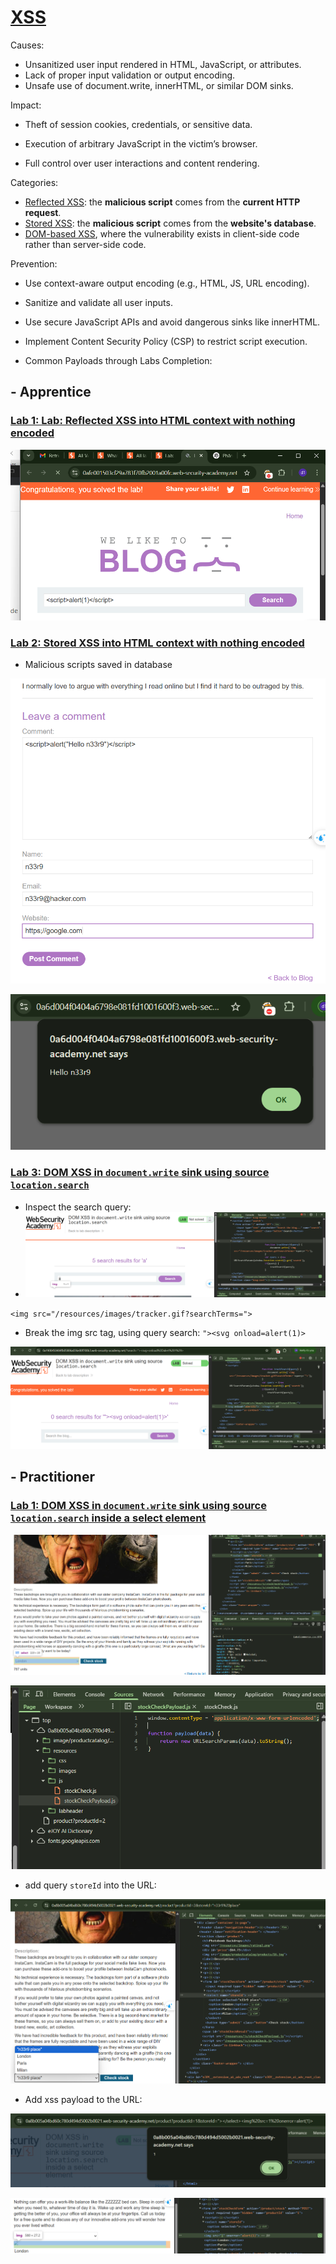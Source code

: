 # [XSS](https://portswigger.net/web-security/cross-site-scripting)

Causes: 

- Unsanitized user input rendered in HTML, JavaScript, or attributes.
- Lack of proper input validation or output encoding.
- Unsafe use of document.write, innerHTML, or similar DOM sinks.

Impact: 

- Theft of session cookies, credentials, or sensitive data.

- Execution of arbitrary JavaScript in the victim’s browser.

- Full control over user interactions and content rendering.

Categories: 

- [Reflected XSS](https://portswigger.net/web-security/cross-site-scripting#reflected-cross-site-scripting): the **malicious script** comes from the **current HTTP request**.
- [Stored XSS](https://portswigger.net/web-security/cross-site-scripting#stored-cross-site-scripting): the **malicious script** comes from the **website's database**.
- [DOM-based XSS](https://portswigger.net/web-security/cross-site-scripting#dom-based-cross-site-scripting), where the vulnerability exists in client-side code rather than server-side code.

Prevention:  

- Use context-aware output encoding (e.g., HTML, JS, URL encoding).

- Sanitize and validate all user inputs.

- Use secure JavaScript APIs and avoid dangerous sinks like innerHTML.

- Implement Content Security Policy (CSP) to restrict script execution.

- Common Payloads through Labs Completion:

## - Apprentice

### [Lab 1: Lab: Reflected XSS into HTML context with nothing encoded](https://portswigger.net/web-security/cross-site-scripting/reflected/lab-html-context-nothing-encoded)

![image-20250522212411441](./image/image-20250522212411441.png)

### [Lab 2: Stored XSS into HTML context with nothing encoded](https://portswigger.net/web-security/cross-site-scripting/stored/lab-html-context-nothing-encoded)

- Malicious scripts saved in database

![image-20250523152242337](./image/image-20250523152242337.png)

![image-20250523152511060](./image/image-20250523152511060.png)

### [Lab 3: DOM XSS in `document.write` sink using source `location.search`](https://portswigger.net/web-security/cross-site-scripting/dom-based/lab-document-write-sink)

- Inspect the search query:
- ![image-20250523165323032](./image/image-20250523165323032.png)

`<img src="/resources/images/tracker.gif?searchTerms=">`

- Break the img src tag, using query search: `"><svg onload=alert(1)>`

![image-20250523172924769](./image/image-20250523172924769.png)



## - Practitioner

### [Lab 1: DOM XSS in `document.write` sink using source `location.search` inside a select element](https://portswigger.net/web-security/cross-site-scripting/dom-based/lab-document-write-sink-inside-select-element)



![image-20250524002349658](./image/image-20250524002349658.png)

![image-20250524002537932](./image/image-20250524002537932.png)

- add query `storeId` into the URL:

![image-20250524002815357](./image/image-20250524002815357.png)

- Add xss payload to the URL:

![image-20250524003148677](./image/image-20250524003148677.png)

![image-20250524003624020](./image/image-20250524003624020.png)
